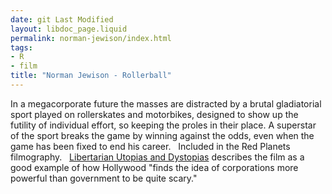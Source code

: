 ```yaml
---
date: git Last Modified
layout: libdoc_page.liquid
permalink: norman-jewison/index.html
tags:
- R
- film
title: "Norman Jewison - Rollerball"
---
```


In a megacorporate future the masses are distracted by a brutal gladiatorial  sport played on rollerskates and motorbikes, designed to show up the futility of  individual effort, so keeping the proles in their place. A superstar of the  sport breaks the game by winning against the odds, even when the game has been  fixed to end his career.
  
 Included in the Red Planets  filmography.
  
 <a href="http://www.quiz2d.com/quiz/LibertarianUtopias.php">Libertarian Utopias  and Dystopias</a> describes the film as a good example of how Hollywood "finds  the idea of corporations more powerful than government to be quite scary."